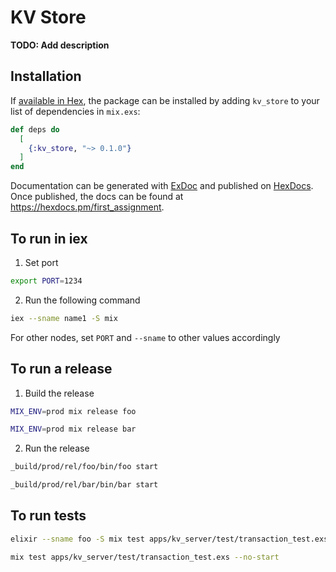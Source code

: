 # KV Store

**TODO: Add description**

## Installation

If [available in Hex](https://hex.pm/docs/publish), the package can be installed
by adding `kv_store` to your list of dependencies in `mix.exs`:

```elixir
def deps do
  [
    {:kv_store, "~> 0.1.0"}
  ]
end
```

Documentation can be generated with [ExDoc](https://github.com/elixir-lang/ex_doc)
and published on [HexDocs](https://hexdocs.pm). Once published, the docs can
be found at <https://hexdocs.pm/first_assignment>.

## To run in iex

1. Set port
```bash
export PORT=1234
```

2. Run the following command
```bash
iex --sname name1 -S mix
```

For other nodes, set `PORT` and `--sname` to other values accordingly 

## To run a release

1. Build the release
```bash
MIX_ENV=prod mix release foo
```
```bash
MIX_ENV=prod mix release bar
```

2. Run the release
```bash
_build/prod/rel/foo/bin/foo start
```
```bash
_build/prod/rel/bar/bin/bar start
```

## To run tests

```bash
elixir --sname foo -S mix test apps/kv_server/test/transaction_test.exs
```

```bash
mix test apps/kv_server/test/transaction_test.exs --no-start
```